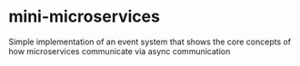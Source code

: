 # mini-microservices

Simple implementation of an event system that shows the core concepts of how microservices communicate via async communication 
